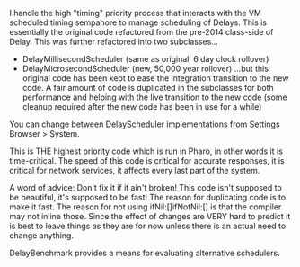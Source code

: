 I handle the high "timing" priority process that interacts with the VM scheduled timing sempahore to manage scheduling of Delays.  This is essentially the original code refactored from the pre-2014 class-side of Delay.  This was further refactored into two subclasses... * DelayMillisecondScheduler (same as original, 6 day clock rollover) * DelayMicrosecondScheduler (new, 50,000 year rollover)...but this original code has been kept to ease the integration transition to the new code.  A fair amount of code is duplicated in the subclasses for both performance and helping with the live transition to the new code (some cleanup required after the new code has been in use for a while)You can change between DelayScheduler implementations from Settings Browser > System.This is THE highest priority code which is run in Pharo, in other words it is time-critical. The speed of this code is critical for accurate responses, it is critical for network services, it affects every last part of the system.A word of advice:Don't fix it if it ain't broken! This code isn't supposed to be beautiful, it's supposed to be fast! The reason for duplicating code is to make it fast. The reason for not using ifNil:[]ifNotNil:[] is that the compiler may not inline those. Since the effect of changes are VERY hard to predict it is best to leave things as they are for now unless there is an actual need to change anything.DelayBenchmark provides a means for evaluating alternative schedulers.